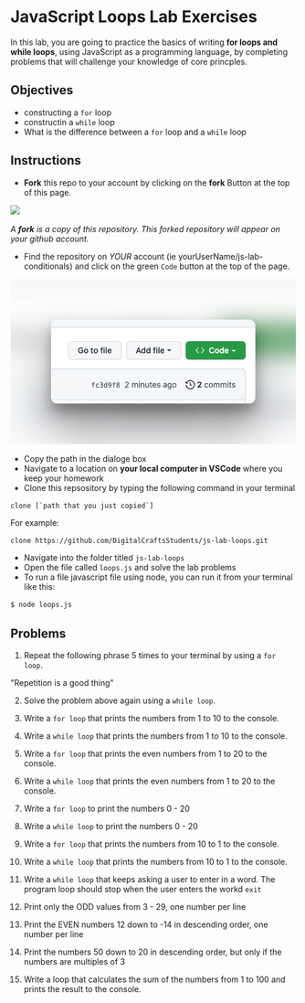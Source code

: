 # JavaScript Loops Lab Exercises

In this lab, you are going to practice the basics of writing **for loops and while loops**, using JavaScript as a programming language, by completing problems that will challenge your knowledge of core princples. 

## Objectives 

- constructing a `for` loop
- constructin a `while` loop
- What is the difference between a `for` loop and a `while` loop


## Instructions 

- **Fork** this repo to your account by clicking on the **fork** Button at the top of this page. 

![](https://upload.wikimedia.org/wikipedia/commons/3/38/GitHub_Fork_Button.png)

*A **fork** is a copy of this repository. This forked repository will appear on your github account.*

- Find the repository on *YOUR* account (ie yourUserName/js-lab-conditionals) and click on the green `Code` button at the top of the page.

![](./images/githubCodeButton.png)

- Copy the path in the dialoge box
- Navigate to a location on **your local computer in VSCode** where you keep your homework 
- Clone this repsository by typing the following command in your terminal

```
clone [`path that you just copied`]
```

For example: 

```bash 
clone https://github.com/DigitalCraftsStudents/js-lab-loops.git
```

- Navigate into the folder titled `js-lab-loops`
- Open the file called `loops.js` and solve the lab problems 
- To run a file javascript file using node, you can run it from your terminal like this:

```bash
$ node loops.js
```


## Problems

1. Repeat the following phrase 5 times to your terminal by using a `for loop`.

"Repetition is a good thing"

2. Solve the problem above again using a `while loop`.

3. Write a `for loop` that prints the numbers from 1 to 10 to the console.
4. Write a `while loop` that prints the numbers from 1 to 10 to the console.

5. Write a `for loop` that prints the even numbers from 1 to 20 to the console.
6. Write a `while loop` that prints the even numbers from 1 to 20 to the console.

7. Write a `for loop` to print the numbers 0 - 20
8. Write a `while loop` to print the numbers 0 - 20

9. Write a `for loop` that prints the numbers from 10 to 1 to the console.
10. Write a `while loop` that prints the numbers from 10 to 1 to the console.


11. Write a `while loop` that keeps asking a user to enter in a word.  The program loop should stop when the user enters the workd `exit`


12. Print only the ODD values from 3 - 29, one number per line

13. Print the EVEN numbers 12 down to -14 in descending order, one number per line

14. Print the numbers 50 down to 20 in descending order, but only if the numbers are multiples of 3

15. Write a loop that calculates the sum of the numbers from 1 to 100 and prints the result to the console.


